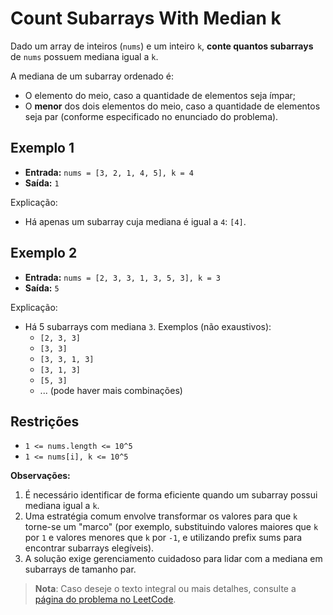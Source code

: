 # Count Subarrays With Median k

Dado um array de inteiros (`nums`) e um inteiro `k`, **conte quantos subarrays** de `nums` possuem mediana igual a `k`.

A mediana de um subarray ordenado é:
- O elemento do meio, caso a quantidade de elementos seja ímpar;
- O **menor** dos dois elementos do meio, caso a quantidade de elementos seja par (conforme especificado no enunciado do problema).

## Exemplo 1

- **Entrada:** `nums = [3, 2, 1, 4, 5], k = 4`
- **Saída:** `1`

Explicação:
- Há apenas um subarray cuja mediana é igual a `4`: `[4]`.

## Exemplo 2

- **Entrada:** `nums = [2, 3, 3, 1, 3, 5, 3], k = 3`
- **Saída:** `5`

Explicação:
- Há 5 subarrays com mediana `3`. Exemplos (não exaustivos):
  - `[2, 3, 3]`
  - `[3, 3]`
  - `[3, 3, 1, 3]`
  - `[3, 1, 3]`
  - `[5, 3]`
  - ... (pode haver mais combinações)

## Restrições

- `1 <= nums.length <= 10^5`
- `1 <= nums[i], k <= 10^5`

**Observações:**
1. É necessário identificar de forma eficiente quando um subarray possui mediana igual a `k`.  
2. Uma estratégia comum envolve transformar os valores para que `k` torne-se um "marco" (por exemplo, substituindo valores maiores que `k` por `1` e valores menores que `k` por `-1`, e utilizando prefix sums para encontrar subarrays elegíveis).
3. A solução exige gerenciamento cuidadoso para lidar com a mediana em subarrays de tamanho par.

> **Nota**: Caso deseje o texto integral ou mais detalhes, consulte a  
> [página do problema no LeetCode](https://leetcode.com/problems/count-subarrays-with-median-k/description/).
